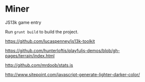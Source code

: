 # Miner
JS13k game entry

Run `grunt build` to build the project.

https://github.com/lucaspenney/js13k-toolkit

https://github.com/hunterloftis/playfuljs-demos/blob/gh-pages/terrain/index.html

http://github.com/mrdoob/stats.js

http://www.sitepoint.com/javascript-generate-lighter-darker-color/
